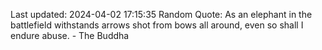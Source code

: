 Last updated: 2024-04-02 17:15:35
Random Quote: As an elephant in the battlefield withstands arrows shot from bows all around, even so shall I endure abuse. - The Buddha
